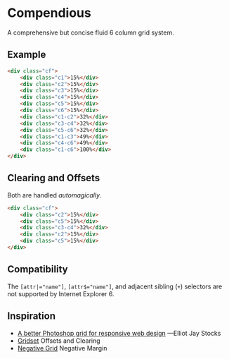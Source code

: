 # Compendious

A comprehensive but concise fluid 6 column grid system.

## Example

```html
<div class="cf">
	<div class="c1">15%</div>
	<div class="c2">15%</div>
	<div class="c3">15%</div>
	<div class="c4">15%</div>
	<div class="c5">15%</div>
	<div class="c6">15%</div>
	<div class="c1-c2">32%</div>
	<div class="c3-c4">32%</div>
	<div class="c5-c6">32%</div>
	<div class="c1-c3">49%</div>
	<div class="c4-c6">49%</div>
	<div class="c1-c6">100%</div>
</div>
```

## Clearing and Offsets

Both are handled _automagically_.

```html
<div class="cf">
	<div class="c2">15%</div>
	<div class="c5">15%</div>
	<div class="c3-c4">32%</div>
	<div class="c2">15%</div>
	<div class="c5">15%</div>
</div>
```

## Compatibility

The `[attr|="name"]`, `[attr$="name"]`, and adjacent sibling (`+`) selectors are not supported by Internet Explorer 6.

## Inspiration

* [A better Photoshop grid for responsive web design](//elliotjaystocks.com/blog/a-better-photoshop-grid-for-responsive-web-design) —Elliot Jay Stocks
* [Gridset](//gridsetapp.com) Offsets and Clearing
* [Negative Grid](//chrisplaneta.com/freebies/negativegrid-fluid-css-grid-by-chris-planeta) Negative Margin